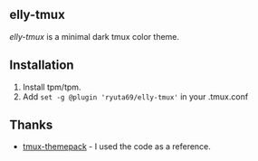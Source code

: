 ## elly-tmux

*elly-tmux* is a minimal dark tmux color theme.

## Installation

1. Install tpm/tpm.
2. Add `set -g @plugin 'ryuta69/elly-tmux'` in your .tmux.conf

## Thanks

- [tmux-themepack](https://github.com/jimeh/tmux-themepack) - I used the code as a reference.
